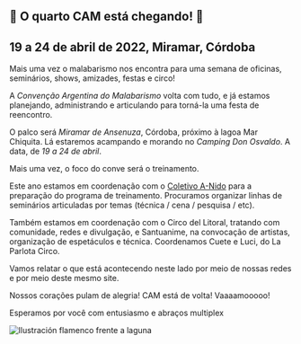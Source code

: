 ## 🎉 O quarto CAM está chegando! 🎉
## 19 a 24 de abril de 2022, Miramar, Córdoba

Mais uma vez o malabarismo nos encontra para uma semana de oficinas, seminários, shows, amizades, festas e circo!

A _Convenção Argentina do Malabarismo_ volta com tudo, e já estamos planejando, administrando e articulando para torná-la uma festa de reencontro.

O palco será _Miramar de Ansenuza_, Córdoba, próximo à lagoa Mar Chiquita. Lá estaremos acampando e morando no _Camping Don Osvaldo_. A data, de _19 a 24 de abril_.

Mais uma vez, o foco do conve será o treinamento.

Este ano estamos em coordenação com o [Coletivo A-Nido](https://colectivoanido.com) para a preparação do programa de treinamento. Procuramos organizar linhas de seminários articuladas por temas (técnica / cena / pesquisa / etc).

Também estamos em coordenação com o Circo del Litoral, tratando com comunidade, redes e divulgação, e Santuanime, na convocação de artistas, organização de espetáculos e técnica. Coordenamos Cuete e Luci, do La Parlota Circo.

Vamos relatar o que está acontecendo neste lado por meio de nossas redes e por meio deste mesmo site.

Nossos corações pulam de alegria! CAM está de volta! Vaaaamooooo!

Esperamos por você com entusiasmo e abraços multiplex

![Ilustración flamenco frente a laguna](/img/flyer.png)
